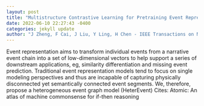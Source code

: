 ```yaml
--- 
layout: post 
title: "Multistructure Contrastive Learning for Pretraining Event Representation" 
date: 2022-06-10 22:27:43 -0400 
categories: jekyll update 
author: "J Zheng, F Cai, J Liu, Y Ling, H Chen - IEEE Transactions on Neural Networks and , 2022" 
--- 
```

Event representation aims to transform individual events from a narrative event chain into a set of low-dimensional vectors to help support a series of downstream applications, eg, similarity differentiation and missing event prediction. Traditional event representation models tend to focus on single modeling perspectives and thus are incapable of capturing physically disconnected yet semantically connected event segments. We, therefore, propose a heterogeneous event graph model (HeterEvent) Cites: Atomic: An atlas of machine commonsense for if-then reasoning